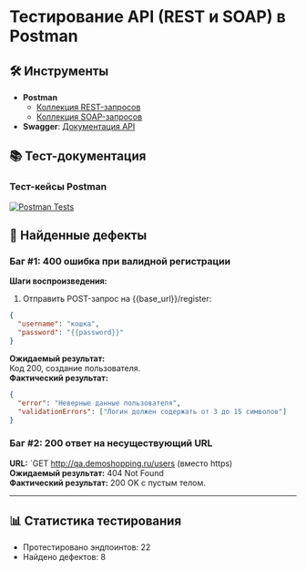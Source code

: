 # Тестирование API (REST и SOAP) в Postman

## 🛠 Инструменты
- **Postman**  
  - [Коллекция REST-запросов](https://drive.google.com/file/d/15xk0_-mDFAgxMSv6NjpVGxE9tuSpj5-P/view?usp=drive_link)
  - [Коллекция SOAP-запросов](https://drive.google.com/file/d/1ellEzPZeZ2wm7DmxYFhr_-lD4L6umhSK/view?usp=drive_link)
- **Swagger**: [Документация API](https://qa.demoshopping.ru/api-docs/)

## 📚 Тест-документация
### Тест-кейсы Postman
[![Postman Tests](https://img.shields.io/badge/Postman-Test_Cases-blue)](https://drive.google.com/file/d/1uObbbVbZ6eIVaFGu_0OHU3-TWdLMDphn/view?usp=sharing)  

## 🐞 Найденные дефекты
### Баг #1: 400 ошибка при валидной регистрации
**Шаги воспроизведения:**
1. Отправить POST-запрос на {{base_url}}/register:
```json
{
  "username": "кошка",
  "password": "{{password}}"
}
```
**Ожидаемый результат:**  
Код 200, создание пользователя.  
**Фактический результат:**  
```json
{
  "error": "Неверные данные пользователя",
  "validationErrors": ["Логин должен содержать от 3 до 15 символов"]
}
```

### Баг #2: 200 ответ на несуществующий URL
**URL:** `GET http://qa.demoshopping.ru/users (вместо https)  
**Ожидаемый результат:** 404 Not Found  
**Фактический результат:** 200 OK с пустым телом.

---

## 📊 Статистика тестирования
- Протестировано эндпоинтов: 22
- Найдено дефектов: 8
